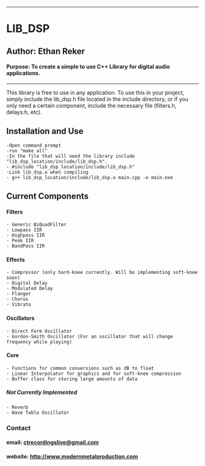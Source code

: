 **********************
# LIB_DSP
## Author: Ethan Reker
#### Purpose: To create a simple to use C++ Library for digital audio applications.
**********************

This library is free to use in any application.  To use this in your project, simply
include the lib_dsp.h file located in the include directory, or if you only need a certain
component, include the necessary file (filters.h, delays.h, etc).

## Installation and Use

	-Open command prompt
	-run "make all"
	-In the file that will need the library include "lib_dsp_location/include/lib_dsp.h".
	- #include "lib_dsp_location/include/lib_dsp.h"
	-Link lib_dsp.o when compiling
	- g++ lib_dsp_location/include/lib_dsp.o main.cpp -o main.exe

## Current Components

#### Filters
	- Generic BiQuadFilter
	- Lowpass IIR 
	- Highpass IIR
	- Peak IIR
	- BandPass IIR

#### Effects
	- Compressor (only hard-knee currently. Will be implementing soft-knee soon)
	- Digital Delay
	- Modulated Delay
	- Flanger			
	- Chorus
	- Vibrato
	
#### Oscillators
	- Direct Form Oscillator
	- Gordon-Smith Oscillator (For an oscillator that will change frequency while playing)
	
#### Core
	- Functions for common conversions such as dB to float
	- Linear Interpolator for graphics and for soft-knee compression
	- Buffer class for storing large amounts of data
	
	
##### Not Currently Implemented
	- Reverb
	- Wave Table Oscillator
	
### Contact
#### email: ctrecordingslive@gmail.com
#### website: http://www.modernmetalproduction.com
